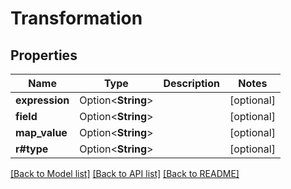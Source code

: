 # Transformation

## Properties

Name | Type | Description | Notes
------------ | ------------- | ------------- | -------------
**expression** | Option<**String**> |  | [optional]
**field** | Option<**String**> |  | [optional]
**map_value** | Option<**String**> |  | [optional]
**r#type** | Option<**String**> |  | [optional]

[[Back to Model list]](../README.md#documentation-for-models) [[Back to API list]](../README.md#documentation-for-api-endpoints) [[Back to README]](../README.md)


